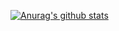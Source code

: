 [![Anurag's github stats](https://github-readme-stats.vercel.app/api?username=kosugikun&show_icons=true)](https://github.com/anuraghazra/github-readme-stats)
<!--[![Top Langs](https://github-readme-stats.vercel.app/api/top-langs/?username=kosugikun&hide=javascript,html,php)](https://github.com/anuraghazra/github-readme-stats)
